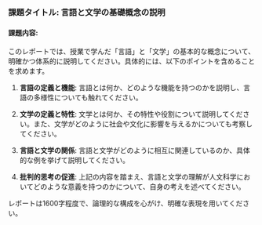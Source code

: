 ### 課題タイトル: 言語と文学の基礎概念の説明

#### 課題内容:
このレポートでは、授業で学んだ「言語」と「文学」の基本的な概念について、明確かつ体系的に説明してください。具体的には、以下のポイントを含めることを求めます。

1. **言語の定義と機能**: 言語とは何か、どのような機能を持つのかを説明し、言語の多様性についても触れてください。

2. **文学の定義と特性**: 文学とは何か、その特性や役割について説明してください。また、文学がどのように社会や文化に影響を与えるかについても考察してください。

3. **言語と文学の関係**: 言語と文学がどのように相互に関連しているのか、具体的な例を挙げて説明してください。

4. **批判的思考の促進**: 上記の内容を踏まえ、言語と文学の理解が人文科学においてどのような意義を持つのかについて、自身の考えを述べてください。

レポートは1600字程度で、論理的な構成を心がけ、明確な表現を用いてください。